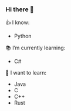 ### Hi there 👋

👍 I know: 
* Python

📚 I’m currently learning: 
* C#

🤔 I want to learn: 
* Java
* C
* C++
* Rust
